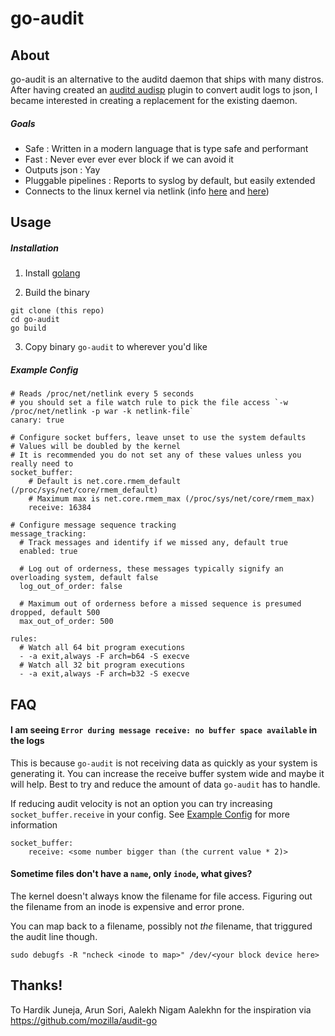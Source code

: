 # go-audit

## About

go-audit is an alternative to the auditd daemon that ships with many distros.
After having created an [auditd audisp](https://people.redhat.com/sgrubb/audit/) plugin to convert audit logs to json, 
I became interested in creating a replacement for the existing daemon.

##### Goals

* Safe : Written in a modern language that is type safe and performant
* Fast : Never ever ever ever block if we can avoid it
* Outputs json : Yay
* Pluggable pipelines : Reports to syslog by default, but easily extended
* Connects to the linux kernel via netlink (info [here](https://git.kernel.org/cgit/linux/kernel/git/stable/linux-stable.git/tree/kernel/audit.c?id=refs/tags/v3.14.56) and [here](https://git.kernel.org/cgit/linux/kernel/git/stable/linux-stable.git/tree/include/uapi/linux/audit.h?h=linux-3.14.y))

## Usage

##### Installation

1. Install [golang](https://golang.org/doc/install)

2. Build the binary
  ```
  git clone (this repo)
  cd go-audit
  go build
  ```
3. Copy binary `go-audit` to wherever you'd like

##### Example Config 

```
# Reads /proc/net/netlink every 5 seconds
# you should set a file watch rule to pick the file access `-w /proc/net/netlink -p war -k netlink-file`
canary: true

# Configure socket buffers, leave unset to use the system defaults
# Values will be doubled by the kernel 
# It is recommended you do not set any of these values unless you really need to
socket_buffer:
    # Default is net.core.rmem_default (/proc/sys/net/core/rmem_default)
    # Maximum max is net.core.rmem_max (/proc/sys/net/core/rmem_max)
    receive: 16384

# Configure message sequence tracking
message_tracking:
  # Track messages and identify if we missed any, default true
  enabled: true

  # Log out of orderness, these messages typically signify an overloading system, default false
  log_out_of_order: false
  
  # Maximum out of orderness before a missed sequence is presumed dropped, default 500
  max_out_of_order: 500

rules:
  # Watch all 64 bit program executions
  - -a exit,always -F arch=b64 -S execve
  # Watch all 32 bit program executions
  - -a exit,always -F arch=b32 -S execve
```


## FAQ

#### I am seeing `Error during message receive: no buffer space available` in the logs

This is because `go-audit` is not receiving data as quickly as your system is generating it. You can increase
the receive buffer system wide and maybe it will help. Best to try and reduce the amount of data `go-audit` has
to handle.

If reducing audit velocity is not an option you can try increasing `socket_buffer.receive` in your config.
See [Example Config](#example-config) for more information

```
socket_buffer:
    receive: <some number bigger than (the current value * 2)>
```

#### Sometime files don't have a `name`, only `inode`, what gives?

The kernel doesn't always know the filename for file access. Figuring out the filename from an inode is expensive and
error prone.

You can map back to a filename, possibly not *the* filename, that triggured the audit line though.

```
sudo debugfs -R "ncheck <inode to map>" /dev/<your block device here>
```

## Thanks!

To Hardik Juneja, Arun Sori, Aalekh Nigam Aalekhn for the inspiration via https://github.com/mozilla/audit-go
